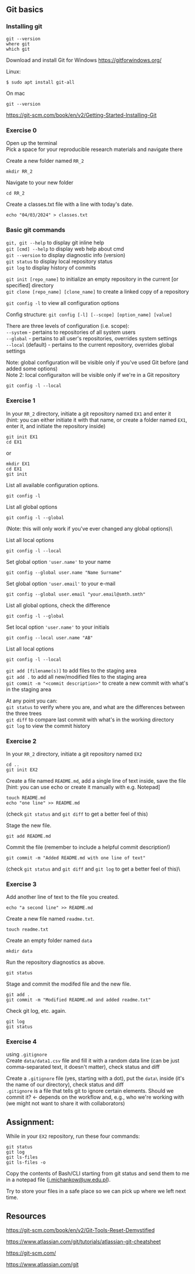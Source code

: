 
## Git basics

### Installing git
```
git --version
where git
which git
```
Download and install Git for Windows https://gitforwindows.org/

Linux:
```
$ sudo apt install git-all
```
On mac
```
git --version
```

https://git-scm.com/book/en/v2/Getting-Started-Installing-Git


### Exercise 0

Open up the terminal\
Pick a space for your reproducible research materials and navigate there



Create a new folder named `RR_2`
```
mkdir RR_2
```

Navigate to your new folder
```
cd RR_2
```

Create a classes.txt file with a line with today's date.
```
echo "04/03/2024" > classes.txt
```
### Basic git commands

`git, git --help` to display git inline help\
`git [cmd] --help` to display web help about cmd\
`git --version` to display diagnostic info (version)\
`git status` to display local repository status\
`git log` to display history of commits

`git init [repo_name]` to initialize an empty repository in the current [or specified] directory\
`git clone [repo_name] [clone_name]` to create a linked copy of a repository

`git config -l` to view all configuration options

Config structure: `git config [-l] [--scope] [option_name] [value]`

There are three levels of configuration (i.e. scope):\
`--system` - pertains to repositories of all system users\
`--global` - pertains to all user's repositories, overrides system settings\
`--local` (default) - pertains to the current repository, overrides global settings

Note: global configuration will be visible only if you've used Git before (and added some options)\
Note 2: local configuraiton will be visible only if we're in a Git repository

```
git config -l --local
```
### Exercise 1

In your `RR_2` directory, initiate a git repository named `EX1` and enter it\
(hint: you can either initiate it with that name, or create a folder named `EX1`, enter it, and initiate the repository inside)
```
git init EX1
cd EX1
```
or
```
mkdir EX1
cd EX1
git init
```
List all available configuration options.
```
git config -l
```
List all global options
```
git config -l --global
```
(Note: this will only work if you've ever changed any global options)\

List all local options
```
git config -l --local
```
Set global option `'user.name'` to your name
```
git config --global user.name "Name Surname"
```
Set global option `'user.email'` to your e-mail
```
git config --global user.email "your.email@smth.smth"
```
List all global options, check the difference
```
git config -l --global
```
Set local option `'user.name'` to your initials
```
git config --local user.name "AB"
```
List all local options
```
git config -l --local
```

`git add [filename(s)]` to add files to the staging area\
`git add .` to add all new/modified files to the staging area\
`git commit -m "<commit description>"` to create a new commit with what's in the staging area

At any point you can:\
`git status` to verify where you are, and what are the differences between the three trees\
`git diff` to compare last commit with what's in the working directory\
`git log` to view the commit history

### Exercise 2

In your `RR_2` directory, initiate a git repository named `EX2`
```
cd ..
git init EX2
```
Create a file named `README.md`, add a single line of text inside, save the file [hint: you can use echo or create it manually with e.g. Notepad]
```
touch README.md
echo "one line" >> README.md
```
(check `git status` and `git diff` to get a better feel of this)

Stage the new file.
```
git add README.md
```
Commit the file (remember to include a helpful commit description!)
```
git commit -m "Added README.md with one line of text"
```
(check `git status` and `git diff` and `git log` to get a better feel of this)\

### Exercise 3

Add another line of text to the file you created.
```
echo "a second line" >> README.md
```
Create a new file named `readme.txt`.
```
touch readme.txt
```
Create an empty folder named `data`
```
mkdir data
```
Run the repository diagnostics as above.
```
git status
```
Stage and commit the modifed file and the new file.
```
git add .
git commit -m "Modified README.md and added readme.txt"
```
Check git log, etc. again.
```
git log
git status
```
### Exercise 4

using `.gitignore`\
Create `data/data1.csv` file and fill it with a random data line (can be just comma-separated text, it doesn't matter), check status and diff

Create a `.gitignore` file (yes, starting with a dot), put the `data\` inside (it's the name of our directory), check status and diff\
`.gitignore` is a file that tells git to ignore certain elements. Should we commit it? <- depends on the workflow and, e.g., who we're working with (we might not want to share it with collaborators)



## Assignment:
While in your `EX2` repository, run these four commands:
```
git status
git log
git ls-files
git ls-files -o
```
Copy the contents of Bash/CLI starting from git status and send them to me in a notepad file (j.michankow@uw.edu.pl).

Try to store your files in a safe place so we can pick up where we left next time.

## Resources

https://git-scm.com/book/en/v2/Git-Tools-Reset-Demystified

https://www.atlassian.com/git/tutorials/atlassian-git-cheatsheet

https://git-scm.com/

https://www.atlassian.com/git
